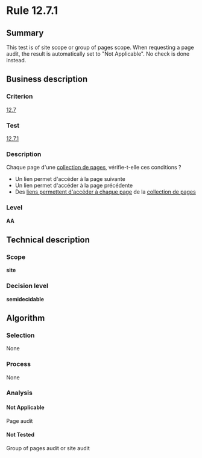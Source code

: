 # Rule 12.7.1

## Summary

This test is of site scope or group of pages scope. When requesting a page audit, the result is automatically set to "Not Applicable". No check is done instead.

## Business description

### Criterion

[12.7](http://references.modernisation.gouv.fr/referentiel-technique-0#crit-12-7)

### Test

[12.7.1](http://references.modernisation.gouv.fr/referentiel-technique-0#test-12-7-1)

### Description

Chaque page d'une <a href="http://references.modernisation.gouv.fr/sites/default/files/RGAA3_RC2-1/glossaire.htm#mCollecPage">collection de pages</a>, v&eacute;rifie-t-elle ces conditions ? 
 
 * Un lien permet d'acc&eacute;der &agrave; la page suivante 
 * Un lien permet d'acc&eacute;der &agrave; la page pr&eacute;c&eacute;dente 
 * Des <a href="http://references.modernisation.gouv.fr/sites/default/files/RGAA3_RC2-1/glossaire.htm#mAccColl">liens permettent d'acc&eacute;der &agrave; chaque page</a> de la <a href="http://references.modernisation.gouv.fr/sites/default/files/RGAA3_RC2-1/glossaire.htm#mCollecPage">collection de pages</a> 


### Level

**AA**

## Technical description

### Scope

**site**

### Decision level

**semidecidable**

## Algorithm

### Selection

None

### Process

None

### Analysis

#### Not Applicable

Page audit 

#### Not Tested

Group of pages audit or site audit
